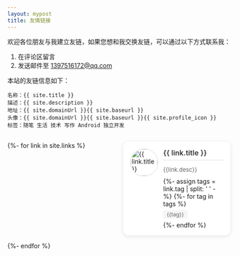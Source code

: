 ```yaml
---
layout: mypost
title: 友情链接
---
```


欢迎各位朋友与我建立友链，如果您想和我交换友链，可以通过以下方式联系我：

1. 在评论区留言
2. 发送邮件至 [1397516172@qq.com](mailto:1397516172@qq.com)

本站的友链信息如下：

```
名称：{{ site.title }}
描述：{{ site.description }}
地址：{{ site.domainUrl }}{{ site.baseurl }}
头像：{{ site.domainUrl }}{{ site.baseurl }}{{ site.profile_icon }}
标签：随笔 生活 技术 写作 Android 独立开发 
```

<div class="friend-links-container">
  {%- for link in site.links %}
    <div class="friend-link-card">
      <div class="friend-link-avatar">
        <div class="avatar-wrapper">
          <a href="{{link.url}}" target="_blank">
            <img src="{{ link.header }}" alt="{{ link.title }}" onerror="this.style.display='none';this.nextElementSibling.style.display='flex';" style="pointer-events: none;">
            <div class="avatar-fallback">{{ link.title | slice: 0, 1 }}</div>
          </a>
        </div>
      </div>
      <div class="friend-link-info">
        <a href="{{ link.url }}" title="{{ link.desc }}" target="_blank" class="friend-link-title" style="text-decoration: none !important;">{{ link.title }}</a>
        <div class="friend-link-desc">{{link.desc}}</div>
        <div class="friend-link-tags">
          {%- assign tags = link.tag | split: ' ' -%}
          {%- for tag in tags %}
            <span class="tag">{{tag}}</span>
          {%- endfor %}
        </div>
      </div>
    </div>
  {%- endfor %}
</div>

<style>
.friend-links-container {
  display: grid;
  grid-template-columns: repeat(2, 1fr);
  gap: 15px 20px;
  margin-top: 30px;
}

@media (max-width: 768px) {
  .friend-links-container {
    grid-template-columns: 1fr;
  }
}

.friend-link-card {
  display: flex;
  padding: 15px;
  border-radius: 12px;
  box-shadow: 0 2px 10px rgba(0, 0, 0, 0.1);
  transition: all 0.3s ease;
  background-color: #fff;
}

.friend-link-card:hover {
  transform: translateY(-5px);
  box-shadow: 0 5px 15px rgba(0, 0, 0, 0.15);
}

.friend-link-avatar {
  margin-right: 15px;
  flex-shrink: 0;
  width: 60px;
  height: 60px;
}

.avatar-wrapper {
  width: 100%;
  height: 100%;
  overflow: hidden;
  border-radius: 50%;
  border: 2px solid #eee;
}

.friend-link-avatar a {
  display: block;
  width: 100%;
  height: 100%;
  text-decoration: none;
}

.friend-link-avatar img {
  width: 100%;
  height: 100%;
  object-fit: cover;
  display: block;
  pointer-events: none;
  -webkit-user-drag: none;
  user-select: none;
}

.avatar-fallback {
  width: 100%;
  height: 100%;
  background: #f0f0f0;
  color: #666;
  font-size: 24px;
  display: none;
  align-items: center;
  justify-content: center;
}

.friend-link-info {
  display: flex;
  flex-direction: column;
  flex: 1;
}

.friend-link-info a {
  text-decoration: none !important;
}

.friend-link-title {
  position: relative;
  font-size: 16px;
  font-weight: 600;
  margin-bottom: 6px;
  color: #333;
  transition: color 0.3s ease;
  display: block;
  text-decoration: none !important;
  padding-bottom: 6px;
  border-bottom: 1px solid #ddd !important;
}

.friend-link-title:hover {
  color: #4a4a4a;
}

.friend-link-desc {
  font-size: 13px;
  color: #666;
  line-height: 1.5;
  margin-bottom: 8px;
  margin-top: 6px;
}

.friend-link-tags {
  display: flex;
  flex-wrap: wrap;
  gap: 6px;
}

.tag {
  font-size: 12px;
  padding: 2px 8px;
  border-radius: 4px;
  background: #f5f5f5;
  color: #666;
}

/* 暗色模式适配 */
html.dark .friend-link-card {
  background: #1a1a1a;
  box-shadow: 0 2px 10px rgba(0, 0, 0, 0.2);
}

html.dark .friend-link-title {
  color: #e1e1e1;
  border-bottom-color: #444 !important;
}

html.dark .friend-link-title:hover {
  color: #fff;
}

html.dark .friend-link-desc {
  color: #999;
}

html.dark .tag {
  background: #333;
  color: #aaa;
}

html.dark .avatar-wrapper {
  border-color: #333;
}

html.dark .friend-link-avatar img {
  border-color: #333;
}
</style>
